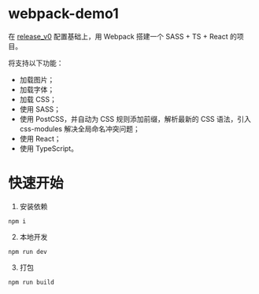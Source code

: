 # webpack-demo1

在 [release_v0](https://github.com/jiaozitang/webpack-demo/tree/release_v0) 配置基础上，用 Webpack 搭建一个 SASS + TS + React 的项目。

将支持以下功能：

- 加载图片；
- 加载字体；
- 加载 CSS；
- 使用 SASS；
- 使用 PostCSS，并自动为 CSS 规则添加前缀，解析最新的 CSS 语法，引入 css-modules 解决全局命名冲突问题；
- 使用 React；
- 使用 TypeScript。


# 快速开始

1. 安装依赖

```
npm i
```

2. 本地开发

```
npm run dev
```

3. 打包

```
npm run build
```